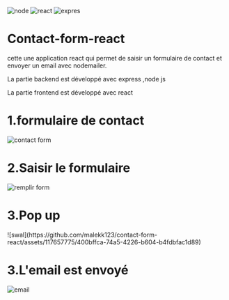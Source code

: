 ![node](https://github.com/malekk123/contact-form-react/assets/117657775/2566e858-98bd-4a9b-8b4c-16fc7b3f4691)  ![react](https://github.com/malekk123/contact-form-react/assets/117657775/1a9232d3-67a5-4b45-8bac-9166bd90712b)
![expres](https://github.com/malekk123/contact-form-react/assets/117657775/f2e1fc43-5706-4233-8210-3392f4eca864)




# Contact-form-react
cette une application react qui permet de saisir un formulaire de contact et envoyer un email avec nodemailer.

La partie backend est développé avec express ,node js 


La partie frontend est développé avec react 



<h1>1.formulaire de contact</h1>

![contact form](https://github.com/malekk123/contact-form-react/assets/117657775/8c3aeefc-ad1f-4e93-a91d-e035ce04c68a)


<h1>2.Saisir le formulaire</h1>

![remplir form](https://github.com/malekk123/contact-form-react/assets/117657775/1f0032c7-8831-4ca9-a8be-29d735805f9a)

<h1>3.Pop up </h1>
![swal](https://github.com/malekk123/contact-form-react/assets/117657775/400bffca-74a5-4226-b604-b4fdbfac1d89)

<h1>3.L'email est envoyé</h1>

![email](https://github.com/malekk123/contact-form-react/assets/117657775/730984f3-9d62-4a41-85b4-78c1a6c3bcf8)

